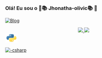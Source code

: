### Olá! Eu sou o  🖖📚 Jhonatha-olivic📚 🤙




[![Blog](https://img.shields.io/badge/LinkedIn-0077B5?style=for-the-badge&logo=linkedin&logoColor=white)](https://www.linkedin.com/in/jhonatha-o-142704132/)




<div align="center">
  <a href="https://github.com/Ghost-boyy">
  <img height="180em" src="https://github-readme-stats.vercel.app/api?username=Ghost-boyy&show_icons=true&theme=dark&include_all_commits=true&count_private=true"/>
  <img height="180em" src="https://github-readme-stats.vercel.app/api/top-langs/?username=Ghost-boyy&layout=compact&langs_count=7&theme=dark"/>
</div>
  
  
 <img align="center" alt=" -Python" height="30" width="40" src="https://raw.githubusercontent.com/devicons/devicon/master/icons/python/python-original.svg">

 <img align="center" alt=" -csharp" height="30" width="40"
   src="https://cdn.jsdelivr.net/gh/devicons/devicon/icons/csharp/csharp-original.svg" />
          
   ##
  
  
  
  
  
  

  
